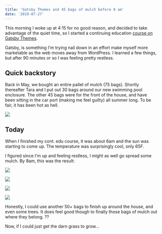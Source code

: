 ```yaml
---
title: 'Gatsby Themes and 45 bags of mulch before 9 am'
date: '2019-07-27'
---
```


This morning I woke up at 4:15 for no good reason, and decided to take advantage of the quiet time, so I started a continuing education [course on Gatsby Themes](https://egghead.io/courses/gatsby-theme-authoring).

Gatsby, is something I'm trying nail down in an effort make myself more marketable as the web moves away from WordPress. I learned a few things, but after 90 minutes or so I was feeling pretty restless.

## Quick backstory

Back in May, we bought an entire pallet of mulch (75 bags). Shortly thereafter Tara and I put out 30 bags around our new swimming pool enclosure. The other 45 bags were for the front of the house, and have been sitting in the car port (making me feel guilty) all summer long. To be fair, it has been hot as hell.

![](images/img_5959.jpg)

## Today

When I finished my cont. edu course, it was about 6am and the sun was starting to come up. The temperature was surprisingly cool, only 65F.

I figured since I'm up and feeling restless, I might as well go spread some mulch. By 8am, this was the result:

![](images/img_6261.jpg)

![](images/img_6259.jpg)

![](images/img_6258.jpg)

![](images/img_6262.jpg)

Honestly, I could use another 50+ bags to finish up around the house, and even some trees. It does feel good though to finally those bags of mulch out where they belong. ??

Now, if I could just get the darn grass to grow...
